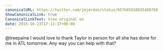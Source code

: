 ```yaml
---
canonicalURL: https://twitter.com/jmjordan/status/657605810835488768
ShowCanonicalLink: true
CanonicalLinkText: View original on
date: 2015-10-23T17:13:37+00:00
---
```

@treepaine I would love to thank Taylor in person for all she has done for me in ATL tomorrow. Any way you can help with that?